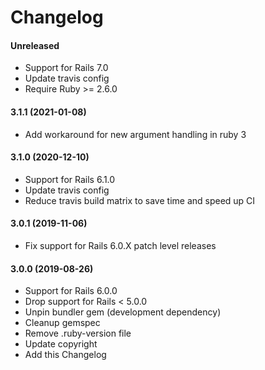 Changelog
===

#### Unreleased
* Support for Rails 7.0
* Update travis config
* Require Ruby >= 2.6.0

#### 3.1.1 (2021-01-08)
* Add workaround for new argument handling in ruby 3

#### 3.1.0 (2020-12-10)
* Support for Rails 6.1.0
* Update travis config
* Reduce travis build matrix to save time and speed up CI

#### 3.0.1 (2019-11-06)
* Fix support for Rails 6.0.X patch level releases

#### 3.0.0 (2019-08-26)
* Support for Rails 6.0.0
* Drop support for Rails < 5.0.0
* Unpin bundler gem (development dependency)
* Cleanup gemspec
* Remove .ruby-version file
* Update copyright
* Add this Changelog